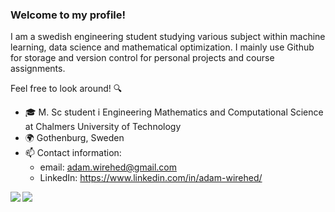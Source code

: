 ### Welcome to my profile!

I am a swedish engineering student studying various subject within machine learning, data science and mathematical optimization. I mainly use Github for storage and version control for personal projects and course assignments.

Feel free to look around! 🔍

- 🎓 M. Sc student i Engineering Mathematics and Computational Science at Chalmers University of Technology
- 🌍 Gothenburg, Sweden
- 📫 Contact information:
  - email:      adam.wirehed@gmail.com
  - LinkedIn:   https://www.linkedin.com/in/adam-wirehed/


<a href="https://github.com/AdamWirehed/github-readme-stats">
  <img align="left" src="https://github-readme-stats.vercel.app/api?username=AdamWirehed&show_icons=true&theme=nord" />
</a>
<a href="https://github.com/AdamWirehed/convoychat">
  <img align="left" src="https://github-readme-stats.vercel.app/api/top-langs/?username=AdamWirehed&hide=javascript,html,roff&theme=nord" />
</a>
